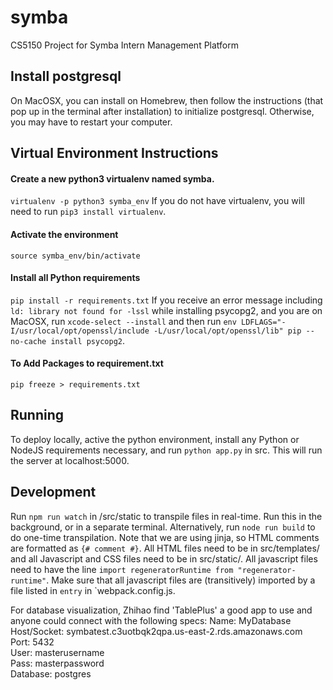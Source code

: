 # symba
CS5150 Project for Symba Intern Management Platform

## Install postgresql
On MacOSX, you can install on Homebrew, then follow the instructions (that pop up in the terminal after installation) to initialize postgresql. Otherwise, you may have to restart your computer.

## Virtual Environment Instructions
#### Create a new python3 virtualenv named symba.
`virtualenv -p python3 symba_env`
If you do not have virtualenv, you will need to run `pip3 install virtualenv`.

#### Activate the environment
`source symba_env/bin/activate`

#### Install all Python requirements
`pip install -r requirements.txt`
If you receive an error message including `ld: library not found for -lssl` while installing psycopg2, and you are on MacOSX, run `xcode-select --install` and then run `env LDFLAGS="-I/usr/local/opt/openssl/include -L/usr/local/opt/openssl/lib" pip --no-cache install psycopg2`.

#### To Add Packages to requirement.txt 
`pip freeze > requirements.txt`

## Running
To deploy locally, active the python environment, install any Python or NodeJS requirements necessary, and run `python app.py` in src. This will run the server at localhost:5000.

## Development
Run `npm run watch` in /src/static to transpile files in real-time. Run this in the background, or in a separate terminal. Alternatively, run `node run build` to do one-time transpilation.
Note that we are using jinja, so HTML comments are formatted as `{# comment #}`.
All HTML files need to be in src/templates/ and all Javascript and CSS files need to be in src/static/.
All javascript files need to have the line `import regeneratorRuntime from "regenerator-runtime"`.
Make sure that all javascript files are (transitively) imported by a file listed in `entry` in `webpack.config.js.

For database visualization, Zhihao find 'TablePlus' a good app to use and anyone could connect with the following specs: 
Name: MyDatabase  
Host/Socket: symbatest.c3uotbqk2qpa.us-east-2.rds.amazonaws.com   
Port: 5432  
User: masterusername   
Pass: masterpassword  
Database: postgres
